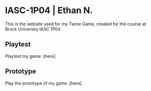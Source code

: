 # IASC-1P04 | Ethan N.
This is the website used for my Twine Game, created for the course at Brock University IASC 1P04


## Playtest
Playtest my game .[here].


## Prototype
Play the prototype of my game .[here].

